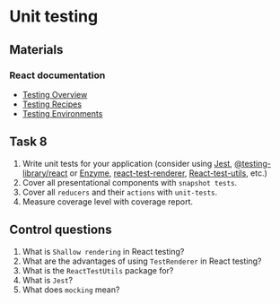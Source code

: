 # Unit testing

## Materials
### React documentation
- [Testing Overview
](https://reactjs.org/docs/testing.html)
- [Testing Recipes](https://reactjs.org/docs/testing-recipes.html)
- [Testing Environments](https://reactjs.org/docs/testing-environments.html)

## Task 8

1. Write unit tests for your application (consider using [Jest](https://www.npmjs.com/package/jest), [@testing-library/react](https://www.npmjs.com/package/@testing-library/react) or [Enzyme](https://www.npmjs.com/package/enzyme), [react-test-renderer](https://www.npmjs.com/package/react-test-renderer), [React-test-utils](https://www.npmjs.com/package/react-test-utils), etc.)
2. Cover all presentational components with `snapshot tests`.
3. Cover all `reducers` and their `actions` with `unit-tests`.
4. Measure coverage level with coverage report.

## Control questions
1. What is `Shallow rendering` in React testing?
2. What are the advantages of using `TestRenderer` in React testing?
3. What is the `ReactTestUtils` package for?
4. What is `Jest`?
5. What does `mocking` mean?
